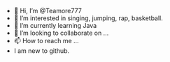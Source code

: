- 👋 Hi, I’m @Teamore777
- 👀 I’m interested in singing, jumping, rap, basketball.
- 🌱 I’m currently learning Java 
- 💞️ I’m looking to collaborate on ...
- 📫 How to reach me ...
- I am new to github.
<!---
Teamore777/Teamore777 is a ✨ special ✨ repository because its `README.md` (this file) appears on your GitHub profile.
You can click the Preview link to take a look at your changes.
--->
